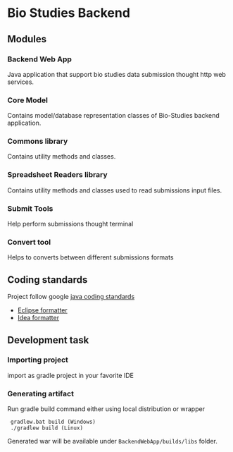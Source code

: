 # Bio Studies Backend

## Modules
### Backend Web App
Java application that support bio studies data submission thought http web services.

### Core Model
Contains model/database representation classes of Bio-Studies backend application.

### Commons library
Contains utility methods and classes.

### Spreadsheet Readers library
Contains utility methods and classes used to read submissions input files.

### Submit Tools
Help perform submissions thought terminal

### Convert tool
Helps to converts between different submissions formats

## Coding standards
Project follow google [java coding standards](https://google.github.io/styleguide/javaguide.html)

- [Eclipse formatter](https://github.com/google/styleguide/blob/gh-pages/eclipse-java-google-style.xml)
- [Idea formatter](https://github.com/google/styleguide/blob/gh-pages/intellij-java-google-style.xml)


## Development task

### Importing project

import as gradle project in your favorite IDE


### Generating artifact

Run gradle build command either using local distribution or wrapper
 
 ```
  gradlew.bat build (Windows)
  ./gradlew build (Linux)
 ```

Generated war will be available under `BackendWebApp/builds/libs` folder. 

